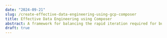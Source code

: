 ```yaml
---
date: "2024-09-21"
slug: /create-effective-data-engineering-using-gcp-composer
title: Effective Data Engineering using Composer
abstract: A framework for balancing the rapid iteration required for building Composer DAGs and the reliability demands that occur when it is productionised by leveraging SRE fundamentals.
draft: true
---
```

